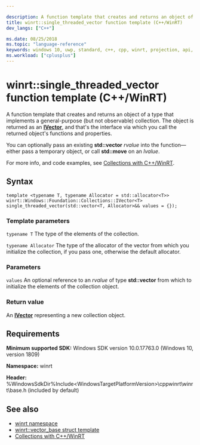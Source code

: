 ```yaml
---

description: A function template that creates and returns an object of a type that implements a general-purpose collection. The object is returned as an **IVector**.
title: winrt::single_threaded_vector function template (C++/WinRT)
dev_langs: ["C++"]

ms.date: 08/25/2018
ms.topic: "language-reference"
keywords: windows 10, uwp, standard, c++, cpp, winrt, projection, api, reference, collection
ms.workload: ["cplusplus"]
---
```


# winrt::single_threaded_vector function template (C++/WinRT)

A function template that creates and returns an object of a type that implements a general-purpose (but not observable) collection. The object is returned as an [**IVector**](/uwp/api/windows.foundation.collections.ivector_t_), and that's the interface via which you call the returned object's functions and properties.

You can optionally pass an existing **std::vector** *rvalue* into the function&mdash;either pass a temporary object, or call **std::move** on an *lvalue*.

For more info, and code examples, see [Collections with C++/WinRT](/windows/uwp/cpp-and-winrt-apis/collections).

## Syntax
```cppwinrt
template <typename T, typename Allocator = std::allocator<T>>
winrt::Windows::Foundation::Collections::IVector<T> single_threaded_vector(std::vector<T, Allocator>&& values = {});
```

### Template parameters
`typename T`
The type of the elements of the collection.

`typename Allocator`
The type of the allocator of the vector from which you initialize the collection, if you pass one, otherwise the default allocator.

### Parameters
`values`
An optional reference to an *rvalue* of type **std::vector** from which to initialize the elements of the collection object.

### Return value 
An [**IVector**](/uwp/api/windows.foundation.collections.ivector_t_) representing a new collection object.

## Requirements
**Minimum supported SDK:** Windows SDK version 10.0.17763.0 (Windows 10, version 1809)

**Namespace:** winrt

**Header:** %WindowsSdkDir%Include\<WindowsTargetPlatformVersion>\cppwinrt\winrt\base.h (included by default)

## See also 
* [winrt namespace](winrt.md)
* [winrt::vector_base struct template](vector-base.md)
* [Collections with C++/WinRT](/windows/uwp/cpp-and-winrt-apis/collections)

